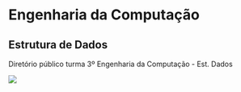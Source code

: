 # Engenharia da Computação

## Estrutura de Dados
Diretório público turma 3º Engenharia da Computação - Est. Dados

![](https://github.githubassets.com/images/modules/open_graph/github-octocat.png)
